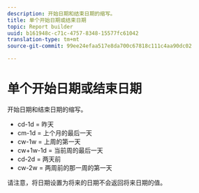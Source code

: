 ```yaml
---
description: 开始日期和结束日期的缩写。
title: 单个开始日期或结束日期
topic: Report builder
uuid: b161948c-c71c-4757-8348-15577fc61042
translation-type: tm+mt
source-git-commit: 99ee24efaa517e8da700c67818c111c4aa90dc02

---
```



# 单个开始日期或结束日期

开始日期和结束日期的缩写。

* cd-1d = 昨天
* cm-1d = 上个月的最后一天
* cw-1w = 上周的第一天
* cw+1w-1d = 当前周的最后一天
* cd-2d = 两天前
* cw-2w = 两周前的那一周的第一天

请注意，将日期设置为将来的日期不会返回将来日期的值。
